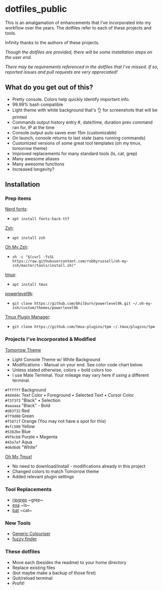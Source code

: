 # dotfiles_public

This is an amalgamation of enhancements that I've incorporated into my workflow over the years.
The dotfiles refer to each of these projects and tools.

Infinity thanks to the authors of these projects.

_Though the dotfiles are provided, there will be some installation steps on the user end._

_There may be requirements referenced in the dotfiles that I've missed. If so, reported issues and pull requests are very appreciated!_

## What do you get out of this?

* Pretty console. Colors help quickly identify important info.
* 99.99% bash compatible
* Light theme with white background that's 👌 for screenshots that will be printed
* Commands output history entry #, date/time, duration prev command ran for, IP at the time
* Console output auto saves ever 15m (customizable)
* On launch, console returns to last state (sans running commands)
* Customized versions of some great tool templates (oh my tmux, tomorrow theme)
* Improved replacements for many standard tools (ls, cat, grep)
* Many awesome aliases
* Many awesome functions
* Increased longevity?

## Installation

### Prep items

[Nerd fonts](https://github.com/ryanoasis/nerd-fonts):
* `apt install fonts-hack-ttf`

[Zsh](https://www.zsh.org):
* `apt install zsh`

[Oh My Zsh](https://github.com/robbyrussell/oh-my-zsh):
* `sh -c "$(curl -fsSL https://raw.githubusercontent.com/robbyrussell/oh-my-zsh/master/tools/install.sh)"`

[tmux](https://github.com/tmux/tmux):
* `apt install tmux`

[powerlevel9k](https://github.com/bhilburn/powerlevel9k):
* `git clone https://github.com/bhilburn/powerlevel9k.git ~/.oh-my-zsh/custom/themes/powerlevel9k`

[Tmux Plugin Manager](https://github.com/tmux-plugins/tpm):
* `git clone https://github.com/tmux-plugins/tpm ~/.tmux/plugins/tpm`

### Projects I've Incorporated & Modified

[Tomorrow Theme](https://github.com/chriskempson/tomorrow-theme)
* Light Console Theme w/ White Background
* Modifications - Manual on your end. See color code chart below.
* Unless stated otherwise, colors = bold colors too
* I use Mate Terminal. Your mileage may vary here if using a different terminal.

`#ffffff` Background  
`#4d4d4c` Text Color •  Foreground •  Selected Text •  Cursor Color  
`#f3f3f3` "Black" •  Selection  
`#aaaaaa` "Black" - Bold  
`#d83f32` Red  
`#7f9d00` Green  
`#f5871f` Orange (You may not have a spot for this)  
`#efc500` Yellow  
`#5382be` Blue  
`#9f6cb8` Purple •  Magenta  
`#43a7af` Aqua  
`#d6d6d6` "White"  

[Oh My Tmux!](https://github.com/gpakosz/.tmux)
* No need to download/install - modifications already in this project
* Changed colors to match Tomorrow theme
* Added relevant plugin settings

### Tool Replacements

* [ripgrep](https://github.com/BurntSushi/ripgrep) ~grep~
* [exa](https://the.exa.website) ~ls~
* [bat](https://github.com/sharkdp/bat) ~cat~

### New Tools

* [Generic Colouriser](https://github.com/garabik/grc)
* [fuzzy finder](https://github.com/junegunn/fzf)

### These dotfiles

* Move each (besides the readme) to your home directory
* Replace existing files
* (but maybe make a backup of those first)
* Quit/reload terminal
* Profit!
